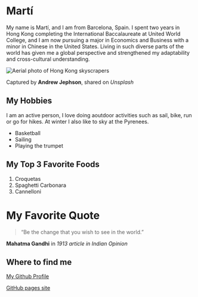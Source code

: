 # Martí
My name is Martí, and I am from Barcelona, Spain. I spent two years in Hong Kong completing the International Baccalaureate at United World College, and I am now pursuing a major in Economics and Business with a minor in Chinese in the United States. Living in such diverse parts of the world has given me a global perspective and strengthened my adaptability and cross-cultural understanding. 

![Aerial photo of Hong Kong skyscrapers](https://images.unsplash.com/photo-1554208786-6776fa9e7df4?q=80&w=1173&auto=format&fit=crop&ixlib=rb-4.1.0&ixid=M3wxMjA3fDB8MHxwaG90by1wYWdlfHx8fGVufDB8fHx8fA%3D%3D)

Captured by **Andrew Jephson**, shared on *Unsplash*

## My Hobbies
I am an active person, I love doing aoutdoor activities such as sail, bike, run or go for hikes. At winter I also like to sky at the Pyrenees.  

- Basketball
- Sailing
- Playing the trumpet
## My Top 3 Favorite Foods
1. Croquetas
2. Spaghetti Carbonara
3. Cannelloni
# My Favorite Quote
> “Be the change that you wish to see in the world.” 

**Mahatma Gandhi** in *1913 article in Indian Opinion*
## Where to find me

[My Github Profile](https://github.com/MartiPeid)

[GitHub pages site](https://github.com/MartiPeid/cs3017-f25)

